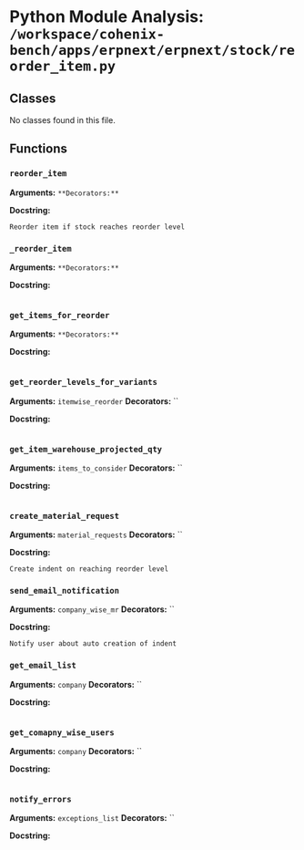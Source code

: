 # Python Module Analysis: `/workspace/cohenix-bench/apps/erpnext/erpnext/stock/reorder_item.py`

## Classes

No classes found in this file.


## Functions

### `reorder_item`
**Arguments:** ``
**Decorators:** ``

**Docstring:**
```
Reorder item if stock reaches reorder level
```
### `_reorder_item`
**Arguments:** ``
**Decorators:** ``

**Docstring:**
```

```
### `get_items_for_reorder`
**Arguments:** ``
**Decorators:** ``

**Docstring:**
```

```
### `get_reorder_levels_for_variants`
**Arguments:** `itemwise_reorder`
**Decorators:** ``

**Docstring:**
```

```
### `get_item_warehouse_projected_qty`
**Arguments:** `items_to_consider`
**Decorators:** ``

**Docstring:**
```

```
### `create_material_request`
**Arguments:** `material_requests`
**Decorators:** ``

**Docstring:**
```
Create indent on reaching reorder level
```
### `send_email_notification`
**Arguments:** `company_wise_mr`
**Decorators:** ``

**Docstring:**
```
Notify user about auto creation of indent
```
### `get_email_list`
**Arguments:** `company`
**Decorators:** ``

**Docstring:**
```

```
### `get_comapny_wise_users`
**Arguments:** `company`
**Decorators:** ``

**Docstring:**
```

```
### `notify_errors`
**Arguments:** `exceptions_list`
**Decorators:** ``

**Docstring:**
```

```

